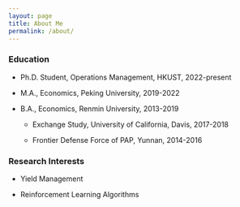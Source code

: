 ```yaml
---
layout: page
title: About Me
permalink: /about/
---
```


### Education

  * Ph.D. Student, Operations Management, HKUST, 2022-present

  * M.A., Economics, Peking University, 2019-2022

  * B.A., Economics, Renmin University, 2013-2019

    * Exchange Study, University of California, Davis, 2017-2018

    * Frontier Defense Force of PAP, Yunnan, 2014-2016

### Research Interests

  * Yield Management

  * Reinforcement Learning Algorithms
